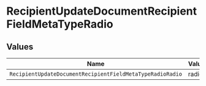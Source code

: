 # RecipientUpdateDocumentRecipientFieldMetaTypeRadio


## Values

| Name                                                      | Value                                                     |
| --------------------------------------------------------- | --------------------------------------------------------- |
| `RecipientUpdateDocumentRecipientFieldMetaTypeRadioRadio` | radio                                                     |